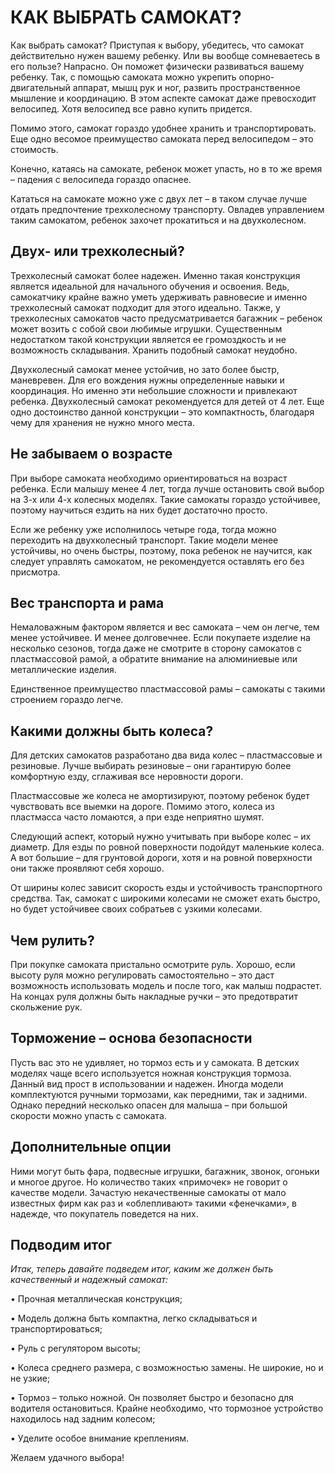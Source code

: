<h1>КАК ВЫБРАТЬ САМОКАТ?</h1>

Как выбрать самокат?
Приступая к выбору, убедитесь, что самокат действительно нужен вашему ребенку. Или вы вообще сомневаетесь в его пользе? Напрасно. Он поможет физически развиваться вашему ребенку. Так, с помощью самоката можно укрепить опорно-двигательный аппарат, мышц рук и ног, развить пространственное мышление и координацию. В этом аспекте самокат даже превосходит велосипед. Хотя велосипед все равно купить придется.

Помимо этого, самокат гораздо удобнее хранить и транспортировать. Еще одно весомое преимущество самоката перед велосипедом – это стоимость. 

Конечно, катаясь на самокате, ребенок может упасть, но в то же время – падения с велосипеда гораздо опаснее. 

Кататься на самокате можно уже с двух лет – в таком случае лучше отдать предпочтение трехколесному транспорту. Овладев управлением таким самокатом, ребенок захочет прокатиться и на двухколесном. 

<h2>Двух- или трехколесный?</h2>

Трехколесный самокат более надежен. Именно такая конструкция является идеальной для начального обучения и освоения. Ведь, самокатчику крайне важно уметь удерживать равновесие и именно трехколесный самокат подходит для этого идеально. Также, у трехколесных самокатов часто предусматривается багажник – ребенок может возить с собой свои любимые игрушки. Существенным недостатком такой конструкции является ее громоздкость и не возможность складывания. Хранить подобный самокат неудобно. 

Двухколесный самокат менее устойчив, но зато более быстр, маневревен. Для его вождения нужны определенные навыки и координация. Но именно эти небольшие сложности и привлекают ребенка. Двухколесный самокат рекомендуется для детей от 4 лет. 
Еще одно достоинство данной конструкции – это компактность, благодаря чему для хранения не нужно много места. 

<h2>Не забываем о возрасте</h2>

При выборе самоката необходимо ориентироваться на возраст ребенка. Если малышу менее 4 лет, тогда лучше остановить свой выбор на 3-х или 4-х колесных моделях. Такие самокаты гораздо устойчивее, поэтому научиться ездить на них будет достаточно просто. 

Если же ребенку уже исполнилось четыре года, тогда можно переходить на двухколесный транспорт. Такие модели менее устойчивы, но очень быстры, поэтому, пока ребенок не научится, как следует управлять самокатом, не рекомендуется оставлять его без присмотра.

<h2>Вес транспорта и рама</h2>

Немаловажным фактором является и вес самоката – чем он легче, тем менее устойчивее. И менее долговечнее. Если покупаете изделие на несколько сезонов, тогда даже не смотрите в сторону самокатов с пластмассовой рамой, а обратите внимание на алюминиевые или металлические изделия. 

Единственное преимущество пластмассовой рамы – самокаты с такими строением гораздо легче. 

<h2>Какими должны быть колеса?</h2>

Для детских самокатов разработано два вида колес – пластмассовые и резиновые. Лучше выбирать резиновые – они гарантирую более комфортную езду, сглаживая все неровности дороги. 

Пластмассовые же колеса не амортизируют, поэтому ребенок будет чувствовать все выемки на дороге. Помимо этого, колеса из пластмасса часто ломаются, а при езде неприятно шумят.

Следующий аспект, который нужно учитывать при выборе колес – их диаметр. Для езды по ровной поверхности подойдут маленькие колеса. А вот большие – для грунтовой дороги, хотя и на ровной поверхности они также проявляют себя хорошо.

От ширины колес зависит скорость езды и устойчивость транспортного средства. Так, самокат с широкими колесами не сможет ехать быстро, но будет устойчивее своих собратьев с узкими колесами. 

<h2>Чем рулить?</h2>

При покупке самоката пристально осмотрите руль. Хорошо, если высоту руля можно регулировать самостоятельно – это даст возможность использовать модель и после того, как малыш подрастет. На концах руля должны быть накладные ручки – это предотвратит скольжение рук. 

<h2>Торможение – основа безопасности</h2>

Пусть вас это не удивляет, но тормоз есть и у самоката. В детских моделях чаще всего используется ножная конструкция тормоза. Данный вид прост в использовании и надежен. Иногда модели комплектуются ручными тормозами, как передними, так и задними. Однако передний несколько опасен для малыша – при большой скорости можно упасть с самоката. 

<h2>Дополнительные опции</h2>

Ними могут быть фара, подвесные игрушки, багажник, звонок, огоньки и многое другое. Но количество таких «примочек» не говорит о качестве модели. Зачастую некачественные самокаты от мало известных фирм как раз и «облепливают» такими «фенечками», в надежде, что покупатель поведется на них.  

<h2>Подводим итог</h2>

<i>Итак, теперь давайте подведем итог, каким же должен быть качественный и надежный самокат: </i>

•    Прочная металлическая конструкция;

•    Модель должна быть компактна, легко складываться и транспортироваться;

•    Руль с регулятором высоты;

•    Колеса среднего размера, с возможностью замены. Не широкие, но и не узкие;

•    Тормоз – только ножной. Он позволяет быстро и безопасно для водителя остановиться. Крайне необходимо, что тормозное устройство находилось над задним колесом;

•    Уделите особое внимание креплениям.


Желаем удачного выбора!
